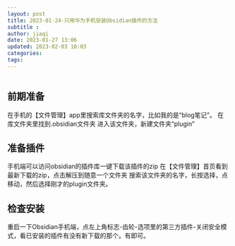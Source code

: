 ```yaml
---
layout: post
title: 2023-01-24-只用华为手机安装Obsidian插件的方法
subtitle :
author: jiaqi
date: 2023-01-27 13:06
updated: 2023-02-03 10:03
categories: 
tags:
---
```

```toc
```

## 前期准备
在手机的【文件管理】app里搜索库文件夹的名字，比如我的是“blog笔记”。
在库文件夹里找到.obsidian文件夹
进入该文件夹，新建文件夹“plugin”
## 准备插件
手机端可以访问obsidian的插件库一键下载该插件的zip
在【文件管理】首页看到最新下载的zip，点击解压到随意一个文件夹
搜索该文件夹的名字，长按选择，点移动，然后选择刚才的plugin文件夹。
## 检查安装
重启一下Obsidian手机端，点左上角标志-齿轮-选项里的第三方插件-关闭安全模式，看已安装的插件有没有新下载的那个。有即可。
